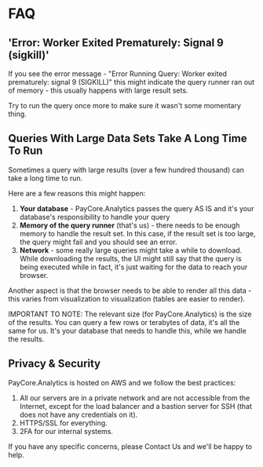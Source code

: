 # FAQ

## 'Error: Worker Exited Prematurely: Signal 9 (sigkill)'

If you see the error message - "Error Running Query: Worker exited prematurely: signal 9 (SIGKILL)" this might indicate the query runner ran out of memory - this usually happens with large result sets.

Try to run the query once more to make sure it wasn't some momentary thing.

## Queries With Large Data Sets Take A Long Time To Run

Sometimes a query with large results (over a few hundred thousand) can take a long time to run.

Here are a few reasons this might happen:

1.  **Your database**  - PayCore.Analytics passes the query AS IS and it's your database's responsibility to handle your query
2.  **Memory of the query runner**  (that's us) - there needs to be enough memory to handle the result set. In this case, if the result set is too large, the query might fail and you should see an error.
3.  **Network**  - some really large queries might take a while to download. While downloading the results, the UI might still say that the query is being executed while in fact, it's just waiting for the data to reach your browser.

Another aspect is that the browser needs to be able to render all this data - this varies from visualization to visualization (tables are easier to render).

IMPORTANT TO NOTE: The relevant size (for PayCore.Analytics) is the size of the results. You can query a few rows or terabytes of data, it's all the same for us. It's your database that needs to handle this, while we handle the results.

## Privacy & Security

PayCore.Analytics is hosted on AWS and we follow the best practices:

1.  All our servers are in a private network and are not accessible from the Internet, except for the load balancer and a bastion server for SSH (that does not have any credentials on it).
2.  HTTPS/SSL for everything.
3.  2FA for our internal systems.

If you have any specific concerns, please Contact Us and we'll be happy to help.